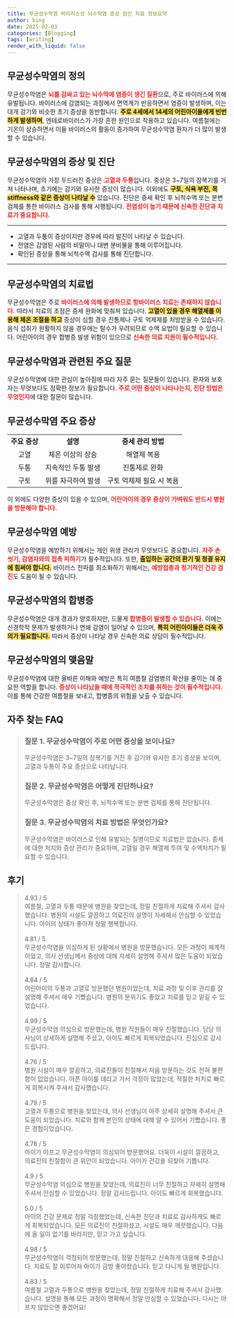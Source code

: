 ```yaml
---
title: 무균성수막염 바이러스성 뇌수막염 증상 원인 치료 정보요약
author: bing
date: 2025-02-03
categories: [Blogging]
tags: [writing]
render_with_liquid: false
---
```



<h2 id='무균성수막염의 정의'>무균성수막염의 정의</h2>

<p>무균성수막염은 <b><span style="color: #ee2323;">뇌를 감싸고 있는 뇌수막에 염증이 생긴 질환</span></b>으로, 주로 바이러스에 의해 유발됩니다. 바이러스에 감염되는 과정에서 면역계가 반응하면서 염증이 발생하며, 이는 대개 감기와 비슷한 초기 증상을 동반합니다. <b><span style="background-color: #ffe066;">주로 4세에서 14세의 어린아이들에게 빈번하게 발생하며</span></b>, 엔테로바이러스가 가장 흔한 원인으로 작용하고 있습니다. 여름철에는 기온이 상승하면서 이들 바이러스의 활동이 증가하여 무균성수막염 환자가 더 많이 발생할 수 있습니다.</p>

<h2 id='무균성수막염의 증상 및 진단'>무균성수막염의 증상 및 진단</h2>

<p>무균성수막염의 가장 두드러진 증상은 <b><span style="color: #ee2323;">고열과 두통</span></b>입니다. 증상은 3~7일의 잠복기를 거쳐 나타나며, 초기에는 감기와 유사한 증상이 많습니다. 이외에도 <b><span style="background-color: #ffe066;">구토, 식욕 부진, 목 stiffness와 같은 증상이 나타날 수</span></b> 있습니다. 진단은 증세 확인 후 뇌척수액 또는 분변 검체를 통한 바이러스 검사를 통해 시행됩니다. <b><span style="color: #ee2323;">전염성이 높기 때문에 신속한 진단과 치료가 중요합니다.</span></b></p>

<hr />

<ul>
    <li>고열과 두통이 증상이지만 경우에 따라 발진이 나타날 수 있습니다.</li>
    <li>전염은 감염된 사람의 비말이나 대변 분비물을 통해 이루어집니다.</li>
    <li>확인된 증상을 통해 뇌척수액 검사를 통해 진단합니다.</li>
</ul>

<hr />

<h2 id='무균성수막염의 치료법'>무균성수막염의 치료법</h2>

<p>무균성수막염은 주로 <b><span style="color: #ee2323;">바이러스에 의해 발생하므로 항바이러스 치료는 존재하지 않습니다.</span></b> 따라서 치료의 초점은 증세 완화에 맞춰져 있습니다. <b><span style="background-color: #ffe066;">고열이 있을 경우 해열제를 이용해 체온 조절을 하고</span></b> 증상이 심할 경우 진통제나 구토 억제제를 처방받을 수 있습니다. 음식 섭취가 원활하지 않을 경우에는 탈수가 우려되므로 수액 요법이 필요할 수 있습니다. 어린아이의 경우 합병증 발생 위험이 있으므로 <b><span style="color: #ee2323;">신속한 의료 지원이 필수적입니다.</span></b></p>

<h2 id='무균성수막염과 관련된 주요 질문'>무균성수막염과 관련된 주요 질문</h2>

<p>무균성수막염에 대한 관심이 높아짐에 따라 자주 묻는 질문들이 있습니다. 환자와 보호자는 무엇보다도 정확한 정보가 필요합니다. <b><span style="color: #ee2323;">주로 어떤 증상이 나타나는지, 진단 방법은 무엇인지</span></b>에 대한 질문이 많습니다.</p>

<h2 id='무균성수막염 주요 증상'>무균성수막염 주요 증상</h2>

<table>
    <tr>
        <td style="text-align: center; height: 17px;"><b>주요 증상</b></td>
        <td style="text-align: center; height: 17px;"><b>설명</b></td>
        <td style="text-align: center; height: 17px;"><b>증세 관리 방법</b></td>
    </tr>
    <tr>
        <td style="text-align: center; height: 17px;">고열</td>
        <td style="text-align: center; height: 17px;">체온 이상의 상승</td>
        <td style="text-align: center; height: 17px;">해열제 복용</td>
    </tr>
    <tr>
        <td style="text-align: center; height: 17px;">두통</td>
        <td style="text-align: center; height: 17px;">지속적인 두통 발생</td>
        <td style="text-align: center; height: 17px;">진통제로 완화</td>
    </tr>
    <tr>
        <td style="text-align: center; height: 17px;">구토</td>
        <td style="text-align: center; height: 17px;">위를 자극하여 발생</td>
        <td style="text-align: center; height: 17px;">구토 억제제 필요 시 복용</td>
    </tr>
</table>

<p>이 외에도 다양한 증상이 있을 수 있으며, <b><span style="color: #ee2323;">어린아이의 경우 증상이 가벼워도 반드시 병원을 방문해야 합니다.</span></b></p>

<h2 id='무균성수막염 예방'>무균성수막염 예방</h2>

<p>무균성수막염을 예방하기 위해서는 개인 위생 관리가 무엇보다도 중요합니다. <b><span style="color: #ee2323;">자주 손 씻기, 감염자와의 접촉 피하기</span></b>가 필수적입니다. 또한, <b><span style="background-color: #ffe066;">출입하는 공간의 환기 및 청결 유지에 힘써야 합니다.</span></b> 바이러스 전파를 최소화하기 위해서는, <b><span style="color: #ee2323;">예방접종과 정기적인 건강 검진</span></b>도 도움이 될 수 있습니다.</p>

<h2 id='무균성수막염의 합병증'>무균성수막염의 합병증</h2>

<p>무균성수막염은 대개 경과가 양호하지만, 드물게 <b><span style="color: #ee2323;">합병증이 발생할 수 있습니다.</span></b> 이에는 신경학적 문제가 발생하거나 연쇄 감염이 일어날 수 있으며, <b><span style="background-color: #ffe066;">특히 어린아이들은 더욱 주의가 필요합니다.</span></b> 따라서 증상이 나타날 경우 신속한 의료 상담이 필수적입니다.</p>

<h2 id='무균성수막염의 맺음말'>무균성수막염의 맺음말</h2>

<p>무균성수막염에 대한 올바른 이해와 예방은 특히 여름철 감염병의 확산을 줄이는 데 중요한 역할을 합니다. <b><span style="color: #ee2323;">증상이 나타났을 때에 적극적인 조치를 취하는 것이 필수적입니다.</span></b> 이를 통해 건강한 여름철을 보내고, 합병증의 위험을 낮출 수 있습니다.</p>


<h2 id='자주_찾는_FAQ'>자주 찾는 FAQ</h2>
<div itemscope="" itemtype="https://schema.org/FAQPage"> 
<blockquote> 
<div itemscope="" itemprop="mainEntity" itemtype="https://schema.org/Question"> 
<h3 itemprop="name">질문 1. 무균성수막염이 주로 어떤 증상을 보이나요?</h3> 
<div itemscope="" itemprop="acceptedAnswer" itemtype="https://schema.org/Answer"> 
<span itemprop="text"> 
<p>무균성수막염은 3~7일의 잠복기를 거친 후 감기와 유사한 초기 증상을 보이며, 고열과 두통이 주요 증상으로 나타납니다.</p> 
</span> 
</div> 
</div> 

<div itemscope="" itemprop="mainEntity" itemtype="https://schema.org/Question"> 
<h3 itemprop="name">질문 2. 무균성수막염은 어떻게 진단하나요?</h3> 
<div itemscope="" itemprop="acceptedAnswer" itemtype="https://schema.org/Answer"> 
<span itemprop="text"> 
<p>무균성수막염은 증상 확인 후, 뇌척수액 또는 분변 검체를 통해 진단됩니다.</p> 
</span> 
</div> 
</div> 

<div itemscope="" itemprop="mainEntity" itemtype="https://schema.org/Question"> 
<h3 itemprop="name">질문 3. 무균성수막염의 치료 방법은 무엇인가요?</h3> 
<div itemscope="" itemprop="acceptedAnswer" itemtype="https://schema.org/Answer"> 
<span itemprop="text"> 
<p>무균성수막염은 바이러스로 인해 유발되는 질병이므로 치료법은 없습니다. 증세에 대한 처치와 증상 관리가 중요하며, 고열일 경우 해열제 투여 및 수액처치가 필요할 수 있습니다.</p> 
</span> 
</div> 
</div> 
</blockquote> 
</div>
<h2 id='후기'>후기</h2>
<div itemscope itemtype="https://schema.org/Product">
  <blockquote>
  <div itemprop="review" itemscope itemtype="https://schema.org/Review">
      <div itemprop="reviewRating" itemscope itemtype="https://schema.org/Rating"> <span itemprop="ratingValue">4.93</span> / <span itemprop="bestRating">5</span> </div>
      <span itemprop="reviewBody">여름철, 고열과 두통 때문에 병원을 찾았는데, 정말 친절하게 치료해 주셔서 감사했습니다. 병원의 시설도 깔끔하고 의료진의 설명이 자세해서 안심할 수 있었습니다. 아이의 상태가 좋아져 정말 행복합니다.</span>
  </div>
  <br>
  <div itemprop="review" itemscope itemtype="https://schema.org/Review">
      <div itemprop="reviewRating" itemscope itemtype="https://schema.org/Rating"> <span itemprop="ratingValue">4.81</span> / <span itemprop="bestRating">5</span> </div>
      <span itemprop="reviewBody">무균성수막염을 의심하게 된 상황에서 병원을 방문했습니다. 모든 과정이 체계적이었고, 의사 선생님께서 증상에 대해 자세히 설명해 주셔서 많은 도움이 되었습니다. 정말 감사합니다.</span>
  </div>
  <br>
  <div itemprop="review" itemscope itemtype="https://schema.org/Review">
      <div itemprop="reviewRating" itemscope itemtype="https://schema.org/Rating"> <span itemprop="ratingValue">4.84</span> / <span itemprop="bestRating">5</span> </div>
      <span itemprop="reviewBody">어린아이의 두통과 고열로 방문했던 병원이었는데, 치료 과정 및 이후 관리를 잘 설명해 주셔서 매우 기뻤습니다. 병원의 분위기도 좋았고 치료를 믿고 맡길 수 있었습니다.</span>
  </div>
  <br>
  <div itemprop="review" itemscope itemtype="https://schema.org/Review">
      <div itemprop="reviewRating" itemscope itemtype="https://schema.org/Rating"> <span itemprop="ratingValue">4.99</span> / <span itemprop="bestRating">5</span> </div>
      <span itemprop="reviewBody">무균성수막염 의심으로 방문했는데, 병원 직원들이 매우 친절했습니다. 담당 의사님이 상세하게 설명해 주셨고, 아이도 빠르게 회복되었습니다. 진심으로 감사드립니다.</span>
  </div>
  <br>
  <div itemprop="review" itemscope itemtype="https://schema.org/Review">
      <div itemprop="reviewRating" itemscope itemtype="https://schema.org/Rating"> <span itemprop="ratingValue">4.76</span> / <span itemprop="bestRating">5</span> </div>
      <span itemprop="reviewBody">병원 시설이 매우 깔끔하고, 의료진들이 친절해서 처음 방문하는 것도 전혀 불편함이 없었습니다. 아픈 아이를 데리고 가서 걱정이 많았는데, 적절한 처치로 빠르게 회복시켜 주셔서 감사했습니다.</span>
  </div>
  <br>
  <div itemprop="review" itemscope itemtype="https://schema.org/Review">
      <div itemprop="reviewRating" itemscope itemtype="https://schema.org/Rating"> <span itemprop="ratingValue">4.79</span> / <span itemprop="bestRating">5</span> </div>
      <span itemprop="reviewBody">고열과 두통으로 병원을 찾았는데, 의사 선생님이 아주 상세히 설명해 주셔서 큰 도움이 되었습니다. 치료와 함께 본인의 상태에 대해 알 수 있어서 기뻤습니다. 좋은 경험이었습니다.</span>
  </div>
  <br>
  <div itemprop="review" itemscope itemtype="https://schema.org/Review">
      <div itemprop="reviewRating" itemscope itemtype="https://schema.org/Rating"> <span itemprop="ratingValue">4.78</span> / <span itemprop="bestRating">5</span> </div>
      <span itemprop="reviewBody">아이가 아프고 무균성수막염이 의심되어 방문했어요. 더욱이 시설이 깔끔하고, 의료진의 친절함이 큰 위안이 되었습니다. 아이가 건강을 되찾아 기쁩니다.</span>
  </div>
  <br>
  <div itemprop="review" itemscope itemtype="https://schema.org/Review">
      <div itemprop="reviewRating" itemscope itemtype="https://schema.org/Rating"> <span itemprop="ratingValue">4.9</span> / <span itemprop="bestRating">5</span> </div>
      <span itemprop="reviewBody">무균성수막염 의심으로 병원을 찾았는데, 의료진이 너무 친절하고 자세히 설명해 주셔서 안심할 수 있었습니다. 정말 감사드립니다. 아이도 빠르게 회복했습니다.</span>
  </div>
  <br>
  <div itemprop="review" itemscope itemtype="https://schema.org/Review">
      <div itemprop="reviewRating" itemscope itemtype="https://schema.org/Rating"> <span itemprop="ratingValue">5.0</span> / <span itemprop="bestRating">5</span> </div>
      <span itemprop="reviewBody">아이의 건강 문제로 정말 걱정했었는데, 신속한 진단과 치료로 감사하게도 빠르게 회복되었습니다. 모든 의료진이 친절하셨고, 시설도 매우 깨끗했습니다. 다음에 올 일이 없기를 바라지만, 믿고 가고 싶습니다.</span>
  </div>
  <br>
  <div itemprop="review" itemscope itemtype="https://schema.org/Review">
      <div itemprop="reviewRating" itemscope itemtype="https://schema.org/Rating"> <span itemprop="ratingValue">4.98</span> / <span itemprop="bestRating">5</span> </div>
      <span itemprop="reviewBody">무균성수막염이 걱정되어 방문했는데, 정말 친절하고 신속하게 대응해 주셨습니다. 치료도 잘 이루어져 아이가 금방 좋아졌습니다. 믿고 다니게 될 병원입니다.</span>
  </div>
  <br>
  <div itemprop="review" itemscope itemtype="https://schema.org/Review">
      <div itemprop="reviewRating" itemscope itemtype="https://schema.org/Rating"> <span itemprop="ratingValue">4.83</span> / <span itemprop="bestRating">5</span> </div>
      <span itemprop="reviewBody">여름철 고열과 두통으로 병원을 찾았는데, 정말 친절하게 치료해 주셔서 감사했습니다. 설명을 통해 모든 과정이 명확해서 정말 안심할 수 있었습니다. 다시는 아프지 않았으면 좋겠어요!</span>
  </div>
  </blockquote>
</div>
